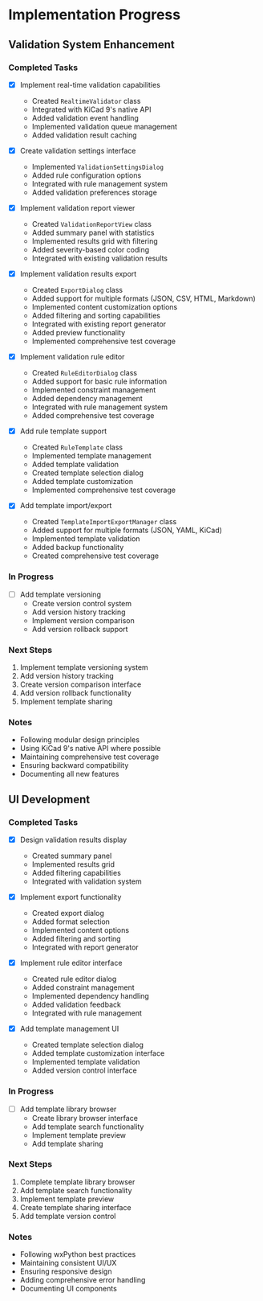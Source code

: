 # Implementation Progress

## Validation System Enhancement

### Completed Tasks
- [x] Implement real-time validation capabilities
  - Created `RealtimeValidator` class
  - Integrated with KiCad 9's native API
  - Added validation event handling
  - Implemented validation queue management
  - Added validation result caching

- [x] Create validation settings interface
  - Implemented `ValidationSettingsDialog`
  - Added rule configuration options
  - Integrated with rule management system
  - Added validation preferences storage

- [x] Implement validation report viewer
  - Created `ValidationReportView` class
  - Added summary panel with statistics
  - Implemented results grid with filtering
  - Added severity-based color coding
  - Integrated with existing validation results

- [x] Implement validation results export
  - Created `ExportDialog` class
  - Added support for multiple formats (JSON, CSV, HTML, Markdown)
  - Implemented content customization options
  - Added filtering and sorting capabilities
  - Integrated with existing report generator
  - Added preview functionality
  - Implemented comprehensive test coverage

- [x] Implement validation rule editor
  - Created `RuleEditorDialog` class
  - Added support for basic rule information
  - Implemented constraint management
  - Added dependency management
  - Integrated with rule management system
  - Added comprehensive test coverage

- [x] Add rule template support
  - Created `RuleTemplate` class
  - Implemented template management
  - Added template validation
  - Created template selection dialog
  - Added template customization
  - Implemented comprehensive test coverage

- [x] Add template import/export
  - Created `TemplateImportExportManager` class
  - Added support for multiple formats (JSON, YAML, KiCad)
  - Implemented template validation
  - Added backup functionality
  - Created comprehensive test coverage

### In Progress
- [ ] Add template versioning
  - Create version control system
  - Add version history tracking
  - Implement version comparison
  - Add version rollback support

### Next Steps
1. Implement template versioning system
2. Add version history tracking
3. Create version comparison interface
4. Add version rollback functionality
5. Implement template sharing

### Notes
- Following modular design principles
- Using KiCad 9's native API where possible
- Maintaining comprehensive test coverage
- Ensuring backward compatibility
- Documenting all new features

## UI Development

### Completed Tasks
- [x] Design validation results display
  - Created summary panel
  - Implemented results grid
  - Added filtering capabilities
  - Integrated with validation system

- [x] Implement export functionality
  - Created export dialog
  - Added format selection
  - Implemented content options
  - Added filtering and sorting
  - Integrated with report generator

- [x] Implement rule editor interface
  - Created rule editor dialog
  - Added constraint management
  - Implemented dependency handling
  - Added validation feedback
  - Integrated with rule management

- [x] Add template management UI
  - Created template selection dialog
  - Added template customization interface
  - Implemented template validation
  - Added version control interface

### In Progress
- [ ] Add template library browser
  - Create library browser interface
  - Add template search functionality
  - Implement template preview
  - Add template sharing

### Next Steps
1. Complete template library browser
2. Add template search functionality
3. Implement template preview
4. Create template sharing interface
5. Add template version control

### Notes
- Following wxPython best practices
- Maintaining consistent UI/UX
- Ensuring responsive design
- Adding comprehensive error handling
- Documenting UI components 
